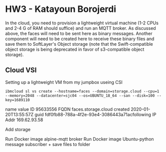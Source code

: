 # HW3 - Katayoun Borojerdi

In the cloud, you need to provision a lightweight virtual machine (1-2 CPUs and 2-4 G of RAM should suffice) and run an MQTT broker. As discussed above, the faces will need to be sent here as binary messages. Another component will need to be created here to receive these binary files and save them to SoftLayer's Object storage (note that the Swift-compatible object storage is being deprecated in favor of s3-compatible object storage).

## Cloud VSI
Setting up a lightweight VM from my jumpbox useing CSI
```
ibmcloud sl vs create --hostname=faces --domain=storage.cloud --cpu=1 --memory=2048 --datacenter=sjc04 --os=UBUNTU_18_64 --san --disk=100 --key=1689110
```

name      value
ID        95633556
FQDN      faces.storage.cloud
created   2020-01-20T13:55:57Z
guid      fdf0fb88-788a-4f2e-93e4-3086443a71acfollowing
IP Addr   169.62.93.58

Add storage

Run Docker image alpine-mqtt broker
Run Docker image Ubuntu-python message subscriber + save files to folder


